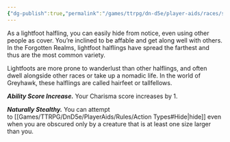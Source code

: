 ```yaml
---
{"dg-publish":true,"permalink":"/games/ttrpg/dn-d5e/player-aids/races/sub-races/halfling-subrace-lightfoot/","tags":["TTRPG/DND/5e","Races","Sub-Races"],"noteIcon":""}
---
```



As a lightfoot halfling, you can easily hide from notice, even using other people as cover. You’re inclined to be affable and get along well with others. In the Forgotten Realms, lightfoot halflings have spread the farthest and thus are the most common variety.

Lightfoots are more prone to wanderlust than other halflings, and often dwell alongside other races or take up a nomadic life. In the world of Greyhawk, these halflings are called hairfeet or tallfellows.

_**Ability Score Increase.**_ Your Charisma score increases by 1.

_**Naturally Stealthy.**_ You can attempt to [[Games/TTRPG/DnD5e/PlayerAids/Rules/Action Types#Hide\|hide]] even when you are obscured only by a creature that is at least one size larger than you.